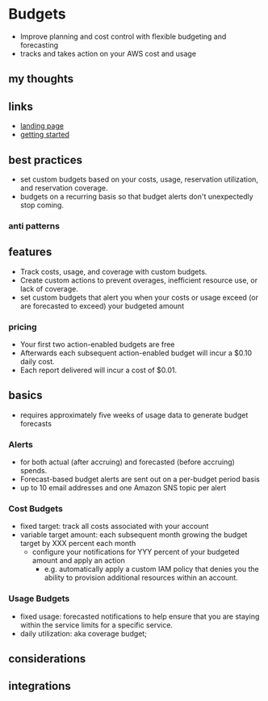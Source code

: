 # Budgets

- Improve planning and cost control with flexible budgeting and forecasting
- tracks and takes action on your AWS cost and usage

## my thoughts

## links

- [landing page](https://aws.amazon.com/aws-cost-management/aws-budgets/?did=ap_card&trk=ap_card)
- [getting started](https://aws.amazon.com/getting-started/hands-on/control-your-costs-free-tier-budgets/)

## best practices

- set custom budgets based on your costs, usage, reservation utilization, and reservation coverage.
- budgets on a recurring basis so that budget alerts don't unexpectedly stop coming.

### anti patterns

## features

- Track costs, usage, and coverage with custom budgets.
- Create custom actions to prevent overages, inefficient resource use, or lack of coverage.
- set custom budgets that alert you when your costs or usage exceed (or are forecasted to exceed) your budgeted amount

### pricing

- Your first two action-enabled budgets are free
- Afterwards each subsequent action-enabled budget will incur a $0.10 daily cost.
- Each report delivered will incur a cost of $0.01.

## basics

- requires approximately five weeks of usage data to generate budget forecasts

### Alerts

- for both actual (after accruing) and forecasted (before accruing) spends.
- Forecast-based budget alerts are sent out on a per-budget period basis
- up to 10 email addresses and one Amazon SNS topic per alert

### Cost Budgets

- fixed target: track all costs associated with your account
- variable target amount: each subsequent month growing the budget target by XXX percent each month
  - configure your notifications for YYY percent of your budgeted amount and apply an action
    - e.g. automatically apply a custom IAM policy that denies you the ability to provision additional resources within an account.

### Usage Budgets

- fixed usage: forecasted notifications to help ensure that you are staying within the service limits for a specific service.
- daily utilization: aka coverage budget;

## considerations

## integrations
